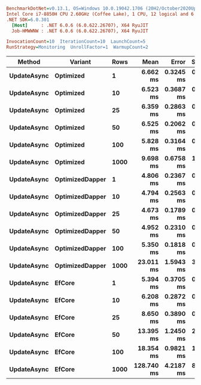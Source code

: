 ``` ini

BenchmarkDotNet=v0.13.1, OS=Windows 10.0.19042.1706 (20H2/October2020Update)
Intel Core i7-8850H CPU 2.60GHz (Coffee Lake), 1 CPU, 12 logical and 6 physical cores
.NET SDK=6.0.301
  [Host]     : .NET 6.0.6 (6.0.622.26707), X64 RyuJIT
  Job-HMWWNW : .NET 6.0.6 (6.0.622.26707), X64 RyuJIT

InvocationCount=10  IterationCount=10  LaunchCount=5  
RunStrategy=Monitoring  UnrollFactor=1  WarmupCount=2  

```
|      Method |         Variant | Rows |       Mean |     Error |    StdDev |     Median |        Min |        Max |
|------------ |---------------- |----- |-----------:|----------:|----------:|-----------:|-----------:|-----------:|
| **UpdateAsync** |       **Optimized** |    **1** |   **6.662 ms** | **0.3245 ms** | **0.6555 ms** |   **6.528 ms** |   **5.343 ms** |   **8.251 ms** |
| **UpdateAsync** |       **Optimized** |   **10** |   **6.523 ms** | **0.3687 ms** | **0.7448 ms** |   **6.355 ms** |   **5.381 ms** |   **9.975 ms** |
| **UpdateAsync** |       **Optimized** |   **25** |   **6.359 ms** | **0.2863 ms** | **0.5784 ms** |   **6.322 ms** |   **5.582 ms** |   **7.978 ms** |
| **UpdateAsync** |       **Optimized** |   **50** |   **6.525 ms** | **0.2062 ms** | **0.4165 ms** |   **6.551 ms** |   **5.578 ms** |   **7.891 ms** |
| **UpdateAsync** |       **Optimized** |  **100** |   **5.828 ms** | **0.3164 ms** | **0.6392 ms** |   **5.630 ms** |   **4.244 ms** |   **7.298 ms** |
| **UpdateAsync** |       **Optimized** | **1000** |   **9.698 ms** | **0.6758 ms** | **1.3651 ms** |   **9.430 ms** |   **7.915 ms** |  **14.624 ms** |
| **UpdateAsync** | **OptimizedDapper** |    **1** |   **4.806 ms** | **0.2367 ms** | **0.4781 ms** |   **4.682 ms** |   **4.046 ms** |   **6.251 ms** |
| **UpdateAsync** | **OptimizedDapper** |   **10** |   **4.794 ms** | **0.2563 ms** | **0.5178 ms** |   **4.688 ms** |   **4.166 ms** |   **7.446 ms** |
| **UpdateAsync** | **OptimizedDapper** |   **25** |   **4.673 ms** | **0.1789 ms** | **0.3613 ms** |   **4.633 ms** |   **4.196 ms** |   **5.664 ms** |
| **UpdateAsync** | **OptimizedDapper** |   **50** |   **4.952 ms** | **0.2310 ms** | **0.4667 ms** |   **4.830 ms** |   **4.269 ms** |   **6.236 ms** |
| **UpdateAsync** | **OptimizedDapper** |  **100** |   **5.350 ms** | **0.1818 ms** | **0.3673 ms** |   **5.350 ms** |   **4.532 ms** |   **6.709 ms** |
| **UpdateAsync** | **OptimizedDapper** | **1000** |  **23.011 ms** | **1.5943 ms** | **3.2205 ms** |  **22.199 ms** |  **19.224 ms** |  **34.306 ms** |
| **UpdateAsync** |          **EfCore** |    **1** |   **5.394 ms** | **0.3705 ms** | **0.7484 ms** |   **5.258 ms** |   **4.493 ms** |   **7.998 ms** |
| **UpdateAsync** |          **EfCore** |   **10** |   **6.208 ms** | **0.2872 ms** | **0.5801 ms** |   **6.083 ms** |   **4.911 ms** |   **7.806 ms** |
| **UpdateAsync** |          **EfCore** |   **25** |   **8.650 ms** | **0.3890 ms** | **0.7857 ms** |   **8.560 ms** |   **7.284 ms** |  **11.382 ms** |
| **UpdateAsync** |          **EfCore** |   **50** |  **13.395 ms** | **1.2450 ms** | **2.5150 ms** |  **12.347 ms** |  **10.326 ms** |  **19.695 ms** |
| **UpdateAsync** |          **EfCore** |  **100** |  **18.354 ms** | **0.9821 ms** | **1.9838 ms** |  **17.808 ms** |  **15.870 ms** |  **26.038 ms** |
| **UpdateAsync** |          **EfCore** | **1000** | **128.740 ms** | **4.2187 ms** | **8.5219 ms** | **125.493 ms** | **117.813 ms** | **148.215 ms** |
